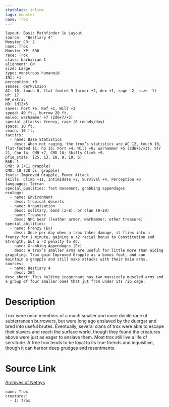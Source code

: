 ```yaml
---
statblock: inline
tags: monster
name: Trox
---
```

```statblock
layout: Basic Pathfinder 1e Layout
source:  "Bestiary 4"
Monster_CR: 2
name: Trox
Monster_XP: 600
race: Trox
class: barbarian 1
alignment: CN
size: Large
type: monstrous humanoid
INI: +1
perception: +0
senses: darkvision
AC: 10, touch 8, flat-footed 9 (armor +2, dex +1, rage -2, size -1)
HP: 17
HP_extra: 
HD: 1d12+5
saves: Fort +6, Ref +1, Will +2
speed: 40 ft., burrow 20 ft.
melee: warhammer +7 (2d6+7/×3)
special_attacks: frenzy, rage (6 rounds/day)
space: 10 ft.
reach: 10 ft.
tactics:
  - name: Base Statistics
    desc: When not raging, the trox’s statistics are AC 12, touch 10, flat-footed 11; hp 15; Fort +4, Will +0; warhammer +5 (2d6+5/×3); Str 21, Con 14; CMB +7, CMD 18; Skills Climb +9.
pf1e_stats: [25, 13, 18, 8, 10, 6]
BAB: 1
CMB: 9 (+11 grapple)
CMD: 18 (20 vs. grapple)
feats: Improved Grapple, Power Attack
skills: Climb +11, Intimidate +2, Survival +4, Perception +0
languages: Terran
special_qualities: fast movement, grabbing appendages
ecology:
  - name: Environment
    desc: tropical deserts
  - name: Organisation
    desc: solitary, band (2-8), or clan (9-20)
  - name: Treasure
    desc: NPC Gear (leather armor, warhammer, other treasure)
special_abilities:
  - name: Frenzy (Ex)
    desc: Once per day when a trox takes damage, it flies into a frenzy for 1 minute, gaining a +2 racial bonus to Constitution and Strength, but a -2 penalty to AC.
  - name: Grabbing Appendages (Ex)
    desc: A trox’s smaller arms are useful for little more than aiding grappling. Trox gain Improved Grapple as a bonus feat, and can maintain a grapple and still make attacks with their main arms.
sources:
  - name: Bestiary 4
    desc: 264
desc_short: This hulking juggernaut has two massively muscled arms and a group of four smaller ones that jut from under its rib cage.
```
# Description
Trox were once members of a much smaller and more docile race of subterranean burrowers, but were long ago enslaved by the duergar and bred into useful brutes. Eventually, several clans of trox were able to escape their slavers and reach the surface world, though they found the creatures above were just as eager to enslave them. Most trox still live a life of servitude. A free trox tends to be loyal to its true friends and inquisitive, though it can harbor deep grudges and resentments.
# Source Link
[Archives of Nethys](https://aonprd.com/MonsterDisplay.aspx?ItemName=Trox)
```encounter-table
name: Trox
creatures:
  - 1: Trox
```
